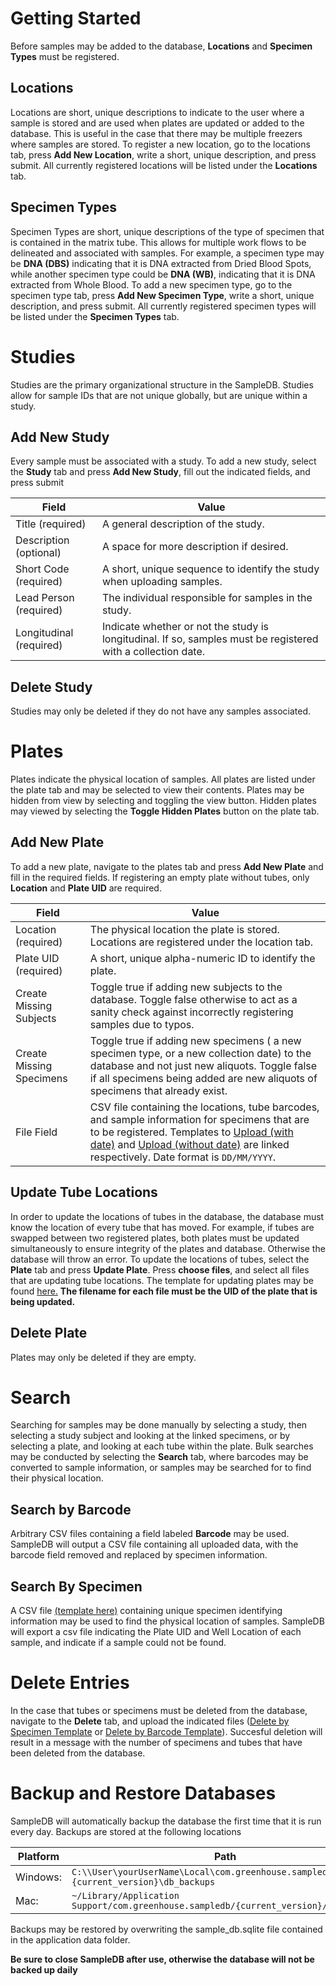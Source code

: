 # Getting Started
Before samples may be added to the database, **Locations** and **Specimen Types** must be registered.

## Locations
Locations are short, unique descriptions to indicate to the user where a sample is stored and are used when plates are updated or added to the database. This is useful in the case that there may be multiple freezers where samples are stored. To register a new location, go to the locations tab, press **Add New Location**, write a short, unique description, and press submit. All currently registered locations will be listed under the **Locations** tab.

## Specimen Types
Specimen Types are short, unique descriptions of the type of specimen that is contained in the matrix tube. This allows for multiple work flows to be delineated and associated with samples. For example, a specimen type may be **DNA (DBS)** indicating that it is DNA extracted from Dried Blood Spots, while another specimen type could be **DNA (WB)**, indicating that it is DNA extracted from Whole Blood. To add a new specimen type, go to the specimen type tab, press **Add New Specimen Type**, write a short, unique description, and press submit. All currently registered specimen types will be listed under the **Specimen Types** tab.

# Studies
Studies are the primary organizational structure in the SampleDB. Studies allow for sample IDs that are not unique globally, but are unique within a study.
## Add New Study
Every sample must be associated with a study. To add a new study, select the **Study** tab and press **Add New Study**, fill out the indicated fields, and press submit

|Field|Value|
|-|-|
|Title (required)| A general description of the study.
|Description (optional)| A space for more description if desired.
|Short Code (required)| A short, unique sequence to identify the study when uploading samples.
|Lead Person (required)| The individual responsible for samples in the study.
|Longitudinal (required)| Indicate whether or not the study is longitudinal. If so, samples must be registered with a collection date.

## Delete Study
Studies may only be deleted if they do not have any samples associated.

# Plates
Plates indicate the physical location of samples. All plates are listed under the plate tab and may be selected to view their contents. Plates may be hidden from view by selecting and toggling the view button. Hidden plates may viewed by selecting the **Toggle Hidden Plates** button on the plate tab.

## Add New Plate
To add a new plate, navigate to the plates tab and press **Add New Plate** and fill in the required fields. If registering an empty plate without tubes, only **Location** and **Plate UID** are required.

|Field|Value|
|-|-|
|Location (required)| The physical location the plate is stored. Locations are registered under the location tab.|
|Plate UID (required)| A short, unique alpha-numeric ID to identify the plate.
|Create Missing Subjects| Toggle true if adding new subjects to the database. Toggle false otherwise to act as a sanity check against incorrectly registering samples due to typos.
|Create Missing Specimens| Toggle true if adding new specimens ( a new specimen type, or a new collection date) to the database and not just new aliquots. Toggle false if all specimens being added are new aliquots of specimens that already exist.
|File Field| CSV file containing the locations, tube barcodes, and sample information for specimens that are to be registered. Templates to [Upload (with date)](https://github.com/Greenhouse-Lab/sample_db/blob/master/templates/plate_upload_template_with_date.csv) and [Upload (without date)](https://github.com/Greenhouse-Lab/sample_db/blob/master/templates/plate_upload_template_without_date.csv) are linked respectively. Date format is `DD/MM/YYYY`.

## Update Tube Locations
In order to update the locations of tubes in the database, the database must know the location of every tube that has moved. For example, if tubes are swapped between two registered plates, both plates must be updated simultaneously to ensure integrity of the plates and database. Otherwise the database will throw an error. To update the locations of tubes, select the **Plate** tab and press **Update Plate**. Press **choose files**, and select all files that are updating tube locations. The template for updating plates may be found [here.](https://github.com/Greenhouse-Lab/sample_db/blob/master/templates/plate_update_template.csv) **The filename for each file must be the UID of the plate that is being updated.**

## Delete Plate
Plates may only be deleted if they are empty.

# Search
Searching for samples may be done manually by selecting a study, then selecting a study subject and looking at the linked specimens, or by selecting a plate, and looking at each tube within the plate. Bulk searches may be conducted by selecting the **Search** tab, where barcodes may be converted to sample information, or samples may be searched for to find their physical location.

## Search by Barcode
Arbitrary CSV files containing a field labeled **Barcode** may be used. SampleDB will output a CSV file containing all uploaded data, with the barcode field removed and replaced by specimen information.

## Search By Specimen
A CSV file [(template here)](https://github.com/Greenhouse-Lab/sample_db/blob/master/templates/specimen_search_template.csv) containing unique specimen identifying information may be used to find the physical location of samples. SampleDB will export a csv file indicating the Plate UID and Well Location of each sample, and indicate if a sample could not be found.

# Delete Entries
In the case that tubes or specimens must be deleted from the database, navigate to the **Delete** tab, and upload the indicated files ([Delete by Specimen Template](https://github.com/Greenhouse-Lab/sample_db/blob/master/templates/delete_specimen_template.csv) or [Delete by Barcode Template](https://github.com/Greenhouse-Lab/sample_db/blob/master/templates/delete_barcode_template.csv)). Succesful deletion will result in a message with the number of specimens and tubes that have been deleted from the database.

# Backup and Restore Databases
SampleDB will automatically backup the database the first time that it is run every day. Backups are stored at the following locations

|Platform |Path |
|-|-|
|Windows:|`C:\\User\yourUserName\Local\com.greenhouse.sampledb\{current_version}\db_backups`|
|Mac:|`~/Library/Application Support/com.greenhouse.sampledb/{current_version}/db_backups` |

Backups may be restored by overwriting the sample_db.sqlite file contained in the application data folder.

 **Be sure to close SampleDB after use, otherwise the database will not be backed up daily**